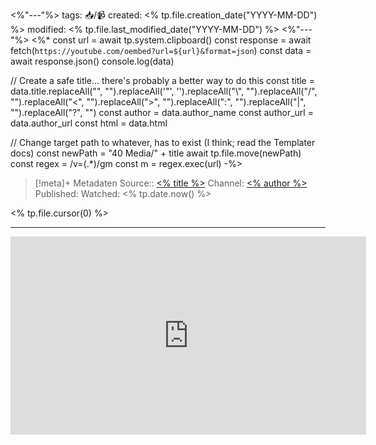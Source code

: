 <%"---"%>
tags: 📥/📹
created: <% tp.file.creation_date("YYYY-MM-DD") %>
modified: <% tp.file.last_modified_date("YYYY-MM-DD") %>
<%"---"%>
<%*
const url = await tp.system.clipboard()
const response = await fetch(`https://youtube.com/oembed?url=${url}&format=json`)
const data = await response.json()
console.log(data)

// Create a safe title... there's probably a better way to do this
const title = data.title.replaceAll("", "").replaceAll('"', '').replaceAll("\\", "").replaceAll("/", "").replaceAll("<", "").replaceAll(">", "").replaceAll(":", "").replaceAll("|", "").replaceAll("?", "")
const author = data.author_name
const author_url = data.author_url
const html = data.html

// Change target path to whatever, has to exist (I think; read the Templater docs)
const newPath = "40 Media/" + title
await tp.file.move(newPath)
const regex = /v=(.*)/gm
const m = regex.exec(url)
-%>

> [!meta]+ Metadaten
> Source:: [<% title %>](<% url %>)
> Channel: [<% author %>](<% author_url %>)
> Published: 
> Watched: <% tp.date.now() %>

<% tp.file.cursor(0) %>

---
<iframe src="https://www.youtube-nocookie.com/embed/<% m[1] %>?vq=hd1080&modestbranding=1&rel=0&iv_load_policy=3" width="569" height="317" frameborder="0" style="margin: 0 auto; display: block;"></iframe>